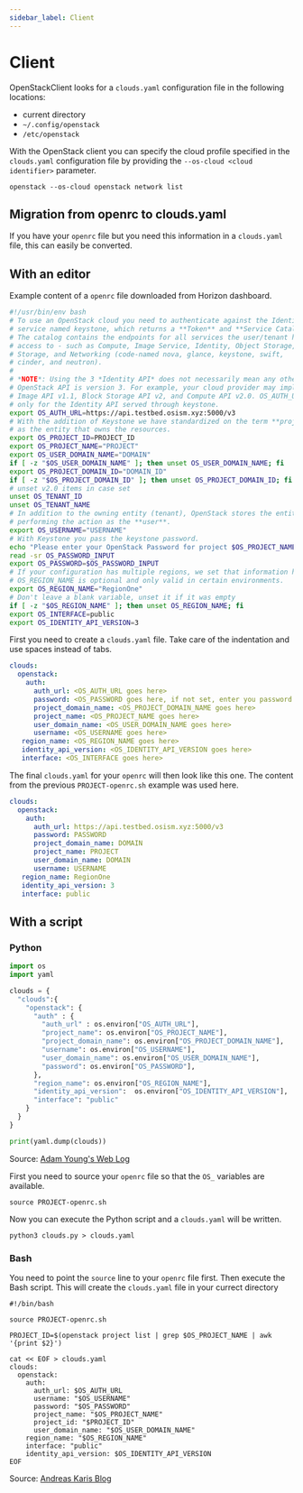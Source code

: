 ```yaml
---
sidebar_label: Client
---
```


# Client

OpenStackClient looks for a `clouds.yaml` configuration file in the following locations:

- current directory
- `~/.config/openstack`
- `/etc/openstack`

With the OpenStack client you can specify the cloud profile specified in the `clouds.yaml`
configuration file  by providing the `--os-cloud <cloud identifier>` parameter.

```
openstack --os-cloud openstack network list
```

## Migration from openrc to clouds.yaml

If you have your `openrc` file  but you need this information in a `clouds.yaml` file,
this can easily be converted.

## With an editor

Example content of a `openrc` file downloaded from Horizon dashboard.

```sh title="PROJECT-openrc.sh"
#!/usr/bin/env bash
# To use an OpenStack cloud you need to authenticate against the Identity
# service named keystone, which returns a **Token** and **Service Catalog**.
# The catalog contains the endpoints for all services the user/tenant has
# access to - such as Compute, Image Service, Identity, Object Storage, Block
# Storage, and Networking (code-named nova, glance, keystone, swift,
# cinder, and neutron).
#
# *NOTE*: Using the 3 *Identity API* does not necessarily mean any other
# OpenStack API is version 3. For example, your cloud provider may implement
# Image API v1.1, Block Storage API v2, and Compute API v2.0. OS_AUTH_URL is
# only for the Identity API served through keystone.
export OS_AUTH_URL=https://api.testbed.osism.xyz:5000/v3
# With the addition of Keystone we have standardized on the term **project**
# as the entity that owns the resources.
export OS_PROJECT_ID=PROJECT_ID
export OS_PROJECT_NAME="PROJECT"
export OS_USER_DOMAIN_NAME="DOMAIN"
if [ -z "$OS_USER_DOMAIN_NAME" ]; then unset OS_USER_DOMAIN_NAME; fi
export OS_PROJECT_DOMAIN_ID="DOMAIN_ID"
if [ -z "$OS_PROJECT_DOMAIN_ID" ]; then unset OS_PROJECT_DOMAIN_ID; fi
# unset v2.0 items in case set
unset OS_TENANT_ID
unset OS_TENANT_NAME
# In addition to the owning entity (tenant), OpenStack stores the entity
# performing the action as the **user**.
export OS_USERNAME="USERNAME"
# With Keystone you pass the keystone password.
echo "Please enter your OpenStack Password for project $OS_PROJECT_NAME as user $OS_USERNAME: "
read -sr OS_PASSWORD_INPUT
export OS_PASSWORD=$OS_PASSWORD_INPUT
# If your configuration has multiple regions, we set that information here.
# OS_REGION_NAME is optional and only valid in certain environments.
export OS_REGION_NAME="RegionOne"
# Don't leave a blank variable, unset it if it was empty
if [ -z "$OS_REGION_NAME" ]; then unset OS_REGION_NAME; fi
export OS_INTERFACE=public
export OS_IDENTITY_API_VERSION=3
```

First you need to create a `clouds.yaml` file. Take care of the indentation and
use spaces instead of tabs.

```yaml title="clouds.yaml"
clouds:
  openstack:
    auth:
      auth_url: <OS_AUTH_URL goes here>
      password: <OS_PASSWORD goes here, if not set, enter you password here>
      project_domain_name: <OS_PROJECT_DOMAIN_NAME goes here>
      project_name: <OS_PROJECT_NAME goes here>
      user_domain_name: <OS_USER_DOMAIN_NAME goes here>
      username: <OS_USERNAME goes here>
   region_name: <OS_REGION_NAME goes here>
   identity_api_version: <OS_IDENTITY_API_VERSION goes here>
   interface: <OS_INTERFACE goes here>
```

The final `clouds.yaml` for your `openrc` will then look like this one. The content
from the previous `PROJECT-openrc.sh` example was used here.

```yaml title="clouds.yaml"
clouds:
  openstack:
    auth:
      auth_url: https://api.testbed.osism.xyz:5000/v3
      password: PASSWORD
      project_domain_name: DOMAIN
      project_name: PROJECT
      user_domain_name: DOMAIN
      username: USERNAME
   region_name: RegionOne
   identity_api_version: 3
   interface: public
```

## With a script

### Python

```python title="clouds.py"
import os
import yaml

clouds = {
  "clouds":{
    "openstack": {
      "auth" : {
        "auth_url" : os.environ["OS_AUTH_URL"],
        "project_name": os.environ["OS_PROJECT_NAME"],
        "project_domain_name": os.environ["OS_PROJECT_DOMAIN_NAME"],
        "username": os.environ["OS_USERNAME"],
        "user_domain_name": os.environ["OS_USER_DOMAIN_NAME"],
        "password": os.environ["OS_PASSWORD"],
      },
      "region_name": os.environ["OS_REGION_NAME"],
      "identity_api_version":  os.environ["OS_IDENTITY_API_VERSION"],
      "interface": "public"
    }
  }
}

print(yaml.dump(clouds))
```

Source: [Adam Young's Web Log](https://adam.younglogic.com/2022/03/generating-a-clouds-yaml-file)

First you need to source your `openrc` file so that the `OS_` variables are available.

```
source PROJECT-openrc.sh
```

Now you can execute the Python script and a `clouds.yaml` will be written.

```
python3 clouds.py > clouds.yaml
```

### Bash

You need to point the `source` line to your `openrc` file first. Then execute the Bash script.
This will create the `clouds.yaml` file in your currect directory

```
#!/bin/bash

source PROJECT-openrc.sh

PROJECT_ID=$(openstack project list | grep $OS_PROJECT_NAME | awk '{print $2}')

cat << EOF > clouds.yaml
clouds:
  openstack:
    auth:
      auth_url: $OS_AUTH_URL
      username: "$OS_USERNAME"
      password: "$OS_PASSWORD"
      project_name: "$OS_PROJECT_NAME"
      project_id: "$PROJECT_ID"
      user_domain_name: "$OS_USER_DOMAIN_NAME"
    region_name: "$OS_REGION_NAME"
    interface: "public"
    identity_api_version: $OS_IDENTITY_API_VERSION
EOF
```
Source: [Andreas Karis Blog](https://andreaskaris.github.io/blog/openstack/using_clouds_yaml)
